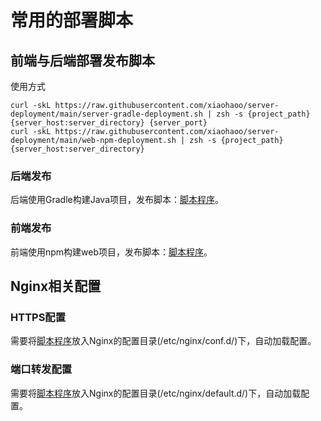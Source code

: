 # 常用的部署脚本

## 前端与后端部署发布脚本

使用方式

```shell
curl -skL https://raw.githubusercontent.com/xiaohaoo/server-deployment/main/server-gradle-deployment.sh | zsh -s {project_path} {server_host:server_directory} {server_port}
curl -skL https://raw.githubusercontent.com/xiaohaoo/server-deployment/main/web-npm-deployment.sh | zsh -s {project_path} {server_host:server_directory}

```

### 后端发布

后端使用Gradle构建Java项目，发布脚本：[脚本程序](server-gradle-deployment.sh)。

### 前端发布

前端使用npm构建web项目，发布脚本：[脚本程序](web-npm-deployment.sh)。

## Nginx相关配置

### HTTPS配置

需要将[脚本程序](nginx/https.conf)放入Nginx的配置目录(/etc/nginx/conf.d/)下，自动加载配置。

### 端口转发配置

需要将[脚本程序](nginx/location.conf)放入Nginx的配置目录(/etc/nginx/default.d/)下，自动加载配置。
